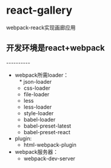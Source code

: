 # react-gallery
webpack-reack实现画廊应用
    
## 开发环境是react+webpack   
----------  
* webpack所需loader：    
    * json-loader   
    * css-loader    
    * file-loader   
    * less    
    * less-loader   
    * style-loader        
    * babel-loader    
    * babel-preset-latest   
    * babel-preset-react    
* plugin:   
    * html-webpack-plugin   
* webpack服务器：   
    * webpack-dev-server
